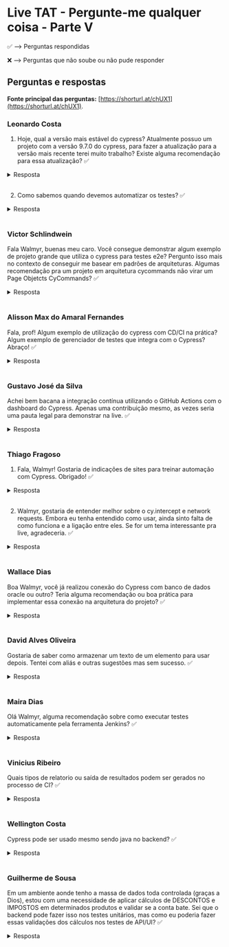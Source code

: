 # Live TAT - Pergunte-me qualquer coisa - Parte V

✅ --> Perguntas respondidas

❌ --> Perguntas que não soube ou não pude responder

## Perguntas e respostas

**Fonte principal das perguntas:** [https://shorturl.at/chUX1](https://shorturl.at/chUX1).

### Leonardo Costa

1. Hoje, qual a versão mais estável do cypress?
Atualmente possuo um projeto com a versão 9.7.0 do cypress, para fazer a atualização para a versão mais recente terei muito trabalho? Existe alguma recomendação para essa atualização? ✅

<details><summary>Resposta</summary>
</br>

Considero a versão @latest sempre como a mais estável. Para saber qual a última versão, recomendo consultar o [_Changelog_ do Cypress](https://docs.cypress.io/guides/references/changelog).

Além disso, recomendo assistir a _Live_ [Migração do projeto de boas práticas em automação de testes para a v12 do Cypress](https://youtu.be/7_k21pPsSq8), na qual demonstro como é simples fazer a atualização.

</details>
</br>

2. Como sabemos quando devemos automatizar os testes? ✅

<details><summary>Resposta</summary>
</br>

Sempre que percebermos que certo trabalho manual é repetitivo.

</details>
</br>

### Victor Schlindwein

Fala Walmyr, buenas meu caro.
Você consegue demonstrar algum exemplo de projeto grande que utiliza o cypress para testes e2e?
Pergunto isso mais no contexto de conseguir me basear em padrões de arquiteturas.
Algumas recomendação pra um projeto em arquitetura cycommands não virar um Page Objetcts CyCommands? ✅

<details><summary>Resposta</summary>
</br>

- [Cypress Real World App (RWA)](https://github.com/cypress-io/cypress-realworld-app)
- [Playlist explorando os testes de GUI, API, unidade e CI da RWA](https://youtube.com/playlist?list=PL-eblSNRj0QGU6gO4Yhb27ZwaCASG-lQl)
- [GitLab-Cypress](https://github.com/wlsf82/gitlab-cypress)

</details>
</br>

### Alisson Max do Amaral Fernandes

Fala, prof! Algum exemplo de utilização do cypress com CD/CI na prática? Algum exemplo de gerenciador de testes que integra com o Cypress? Abraço! ✅

<details><summary>Resposta</summary>
</br>

Mantenho o seguinte projeto, o qual exemplifica ambos CI, como CD: https://github.com/wlsf82/hackernews. Tal projeto também é integrado com o Cypress Cloud, para a gestão dos testes.

</details>
</br>

### Gustavo José da Silva

Achei bem bacana a integração contínua utilizando o GitHub Actions com o dashboard do Cypress. Apenas uma contribuição mesmo, as vezes seria uma pauta legal para demonstrar na live. ✅

<details><summary>Resposta</summary>
</br>

Já fiz duas _Lives_ sobre o Dashboard do Cypress, agora chamado de Cypress Cloud. Seguem os links:

- [Explorando o Dashboard do Cypress.io](https://youtu.be/kZhA8BgGPT0)
- [Gestão de testes flaky usando o Dashboard do Cypress](https://youtu.be/MO18galnqMY)

</details>
</br>

### Thiago Fragoso

1. Fala, Walmyr! Gostaria de indicações de sites para treinar automação com Cypress. Obrigado! ✅

<details><summary>Resposta</summary>
</br>

Além da [Cypress RWA](https://github.com/cypress-io/cypress-realworld-app), recomendo procurar por projetos _open-source_ que possuam imagens Docker. Dessa forma, é fácil montar um ambiente local para praticar.

Seguem alguns exemplos:

- [GitLab CE (versão do curso intermediário de Cypress da Escola TAT)](https://hub.docker.com/r/wlsf82/gitlab-ce)
- [GoCD Server](https://hub.docker.com/r/gocd/gocd-server/)
- [Mattermost Docker Preview Image](https://hub.docker.com/r/mattermost/platform)

Além disso, os [cursos da Escola TAT](https://www.udemy.com/user/walmyr/) disponibilizam aplicações para a prática de automação de testes, com aplicações web para buscas, CRUD, formulários HTML, etc.

</details>
</br>

2. Walmyr, gostaria de entender melhor sobre o cy.intercept e network requests. Embora eu tenha entendido como usar, ainda sinto falta de como funciona e a ligação entre eles. Se for um tema interessante pra live, agradeceria. ✅

<details><summary>Resposta</summary>
</br>

Recomendo a leitura do seguinte conteúdo, publicado em inglês no Dev Community: [`cy.request` vs. `cy.intercept`](https://dev.to/walmyrlimaesilv/cy-request-vs-cy-intercept-cmi).

</details>
</br>

### Wallace Dias

Boa Walmyr, você já realizou conexão do Cypress com banco de dados oracle ou outro? Teria alguma recomendação ou boa prática para implementar essa conexão na arquitetura do projeto? ✅

<details><summary>Resposta</summary>
</br>

Demonstrei um exemplo na _Live_ chamada [O problema da massa de dados em testes automatizados](https://youtu.be/ASCAt2tuG_A), onde neste caso, criei um mecanismo utilitário para acesso à um banco MongoDB, onde fazia uso da funcionalidade [`cy.exec()`](https://on.cypress.io/exec) para a execução npm scripts para o _drop_ e _seed_ do banco de dados.

Além disso, encontrei os seguintes _plugins_ na [página oficial de _Plugins_ do Cypress](https://docs.cypress.io/plugins):

- [cypress-firebase](https://github.com/prescottprue/cypress-firebase)
- [cypress-indexeddb](https://github.com/thisdot/open-source/tree/main/libs/cypress-indexeddb)
- [cypress-mongodb](https://github.com/Zaista/cypress-mongodb)

Além destes, encontrei estes outros para integração com bancos de dados Oracle e MySQL, procurando direto no [site oficial do npm](https://www.npmjs.com/):

- [cypress-oracle-db](https://www.npmjs.com/package/cypress-oracle-db)
- [@cypress-tools/mysql](https://www.npmjs.com/package/@cypress-tools/mysql)

</details>
</br>

### David Alves Oliveira

Gostaria de saber como armazenar um texto de um elemento para usar depois. Tentei com aliás e outras sugestões mas sem sucesso. ✅

<details><summary>Resposta</summary>
</br>

Isso tem "cheiro" de má prática, visto que na maioria dos casos que precisamos disso estamos criando dependências entre os testes.

Falei sobre isso na _Live_ [Levando dados de um teste para outro com Cypress tasks](https://youtu.be/917kJtI2z_M).

No entanto, esses dias vi a [seguinte publicação no LinkedIn oficial do Cypress](https://www.linkedin.com/posts/cypress%2Eio_cypress-plugin-store-activity-7018257096211091456-FG27?utm_source=share&utm_medium=member_desktop), sobre o [cypress-plugin-store](https://www.npmjs.com/package/cypress-plugin-store). Quem sabe ajude.

</details>
</br>

### Maira Dias

Olá Walmyr, alguma recomendação sobre como executar testes automaticamente pela ferramenta Jenkins? ✅

<details><summary>Resposta</summary>
</br>

Minha recomendação, independente do serviço de integração contínua, é escrever testes independentes uns dos outros, o mais otimizados possíveis, rápidos e confiáveis.

Também recomendo a definição de npm scripts que possam ser usados na integração contínua (ex.: `npm test`, `npm run test:smoke`, `npm run test:mobile`, etc.)

Depois, é só chamar tais scrips em seu _pipeline_ de _CI_.

Para exemplos especício do Jenkins, recomendo [esta seção da documentação oficial do Cypress](https://docs.cypress.io/guides/continuous-integration/ci-provider-examples#Jenkins).

</details>
</br>

### Vinicius Ribeiro

Quais tipos de relatorio ou saída de resultados podem ser gerados no processo de CI? ✅

<details><summary>Resposta</summary>
</br>

- Logs do terminal
- Artefatos como _screenshots_, vídeos, relatórios XML e HTML

No entanto, não sou o maior fã de relatórios HTML e falo disso na _Live_ [Por que não uso relatórios cheios de fru-fru com Cypress?](https://youtu.be/m6FTTl5F3VU)

Por fim, para uma melhor gestão dos testes automatizados, é possível integrar os mesmos com o serviço do Cypress na nuvem, o [Cypress Cloud](https://cloud.cypress.io/).

</details>
</br>

### Wellington Costa

​Cypress pode ser usado mesmo sendo java no backend? ✅

<details><summary>Resposta</summary>
</br>

Sim, o Cypress pode testar qualquer tipo de aplicação web, independente da tecnologia usada para a "construção" da mesma.

</details>
</br>

### Guilherme de Sousa

Em um ambiente aonde tenho a massa de dados toda controlada (graças a Dios), estou com uma necessidade de aplicar cálculos de DESCONTOS e IMPOSTOS em determinados produtos e validar se a conta bate. Sei que o backend pode fazer isso nos testes unitários, mas como eu poderia fazer essas validações dos cálculos nos testes de API/UI? ✅

<details><summary>Resposta</summary>
</br>

Por qual motivo você duplicaria tal validação, a qual, como você mesmo disse, poderia ser testada à nível de unidade no backend?

</details>
</br>
